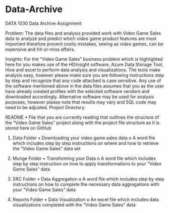 # Data-Archive
DATA 1030 Data Archive Assignment

Problem:
The data files and analysis provided work with Video Game Sales data to analyze and predict which video game product features are most important therefore prevent costly mistakes, seeing as video games, can be expensive and hit-or-miss affairs.

Insights:
For the “Video Game Sales” business problem which is highlighted here for you makes use of the HDInsight software, Azure Data Storage Tool, Hive and excel to perform data analysis and visualizations.
The tools make analysis easy, however please make sure you are following instructions step by step and recognize that any code attached is case sensitive.
Any use of the software mentioned above in the data files assumes that you as the user have already created profiles with the selected software vendors and downloaded accordingly. Alternative software may be used for analysis purposes, however please note that results may vary and SQL code may need to be adjusted.
Project Directory:

README
•	File that you are currently reading that outlines the structure of the “Video Game Sales” project along with the project file structure as it is stored here on GitHub

1.	Data Folder
  •	Downloading your video game sales data
    o	A word file which includes step by step instructions on where and how to retrieve the “Video Game Sales” data set

2.	Munge Folder
  •	Transforming your Data
    o	A word file which includes step by step instruction on how to apply transformations to your “Video Game Sales” data

3.	SRC Folder
  •	Data Aggregation
    o	A word file which includes step by step instructions on how to complete the necessary data aggregations with your “Video Game Sales” data

4.	Reports Folder
  •	Data Visualization
    o	An excel file which includes data visualizations completed with the “Video Game Sales” data

